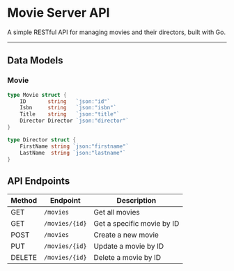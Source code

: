 # Movie Server API

A simple RESTful API for managing movies and their directors, built with Go.

---

## Data Models

### Movie
```go
type Movie struct {
    ID       string   `json:"id"`
    Isbn     string   `json:"isbn"`
    Title    string   `json:"title"`
    Director Director `json:"director"`
}

type Director struct {
    FirstName string `json:"firstname"`
    LastName  string `json:"lastname"`
}
```

## API Endpoints

| Method | Endpoint | Description |
|--------|----------|-------------|
| GET | `/movies` | Get all movies |
| GET | `/movies/{id}` | Get a specific movie by ID |
| POST | `/movies` | Create a new movie |
| PUT | `/movies/{id}` | Update a movie by ID |
| DELETE | `/movies/{id}` | Delete a movie by ID |
